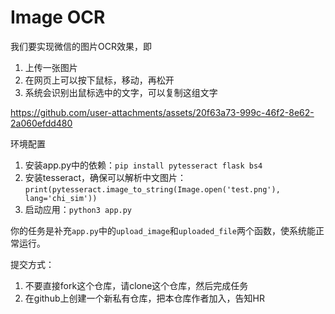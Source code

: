 # Image OCR

我们要实现微信的图片OCR效果，即

1. 上传一张图片
2. 在网页上可以按下鼠标，移动，再松开
3. 系统会识别出鼠标选中的文字，可以复制这组文字

https://github.com/user-attachments/assets/20f63a73-999c-46f2-8e62-2a060efdd480

环境配置

1. 安装app.py中的依赖：`pip install pytesseract flask bs4`
2. 安装tesseract，确保可以解析中文图片：`print(pytesseract.image_to_string(Image.open('test.png'), lang='chi_sim'))`
3. 启动应用：`python3 app.py`

你的任务是补充`app.py`中的`upload_image`和`uploaded_file`两个函数，使系统能正常运行。

提交方式：
1. 不要直接fork这个仓库，请clone这个仓库，然后完成任务
2. 在github上创建一个新私有仓库，把本仓库作者加入，告知HR
